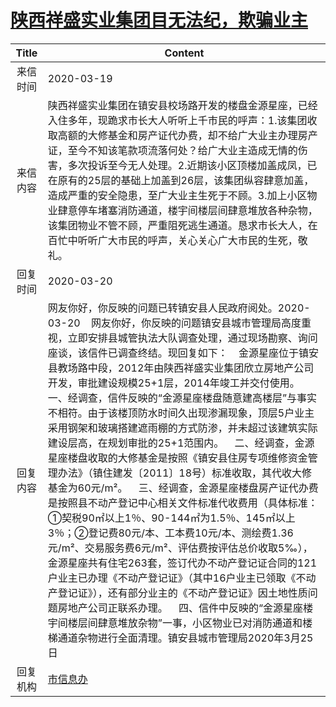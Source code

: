 # <a href="http://www.shangluo.gov.cn/zmhd/ldxxxx.jsp?urltype=leadermail.LeaderMailContentUrl&wbtreeid=1112&leadermailid=5737">陕西祥盛实业集团目无法纪，欺骗业主</a>
| Title |                                                                                                                                                                                                                                                                                                                                          Content                                                                                                                                                                                                                                                                                                                                          |
|:-----:|-------------------------------------------------------------------------------------------------------------------------------------------------------------------------------------------------------------------------------------------------------------------------------------------------------------------------------------------------------------------------------------------------------------------------------------------------------------------------------------------------------------------------------------------------------------------------------------------------------------------------------------------------------------------------------------------|
| 来信时间  | 2020-03-19                                                                                                                                                                                                                                                                                                                                                                                                                                                                                                                                                                                                                                                                                |
| 来信内容  | 陕西祥盛实业集团在镇安县校场路开发的楼盘金源星座，已经入住多年，现跪求市长大人听听上千市民的呼声：1.该集团收取高额的大修基金和房产证代办费，却不给广大业主办理房产证，至今不知该笔款项流落何处？给广大业主造成无情的伤害，多次投诉至今无人处理。2.近期该小区顶楼加盖成凤，已在原有的25层的基础上加盖到26层，该集团纵容肆意加盖，造成严重的安全隐患，至广大业主生死于不顾。3.加上小区物业肆意停车堵塞消防通道，楼宇间楼层间肆意堆放各种杂物，该集团物业不管不顾，严重阻死逃生通道。恳求市长大人，在百忙中听听广大市民的呼声，关心关心广大市民的生死，敬礼。                                                                                                                                                                                                                                                                                                                                                                                                        |
| 回复时间  | 2020-03-20                                                                                                                                                                                                                                                                                                                                                                                                                                                                                                                                                                                                                                                                                |
| 回复内容  | 网友你好，你反映的问题已转镇安县人民政府阅处。2020-03-20    网友你好，你反映的问题镇安县城市管理局高度重视，立即安排县城管执法大队调查处理，通过现场勘察、询问座谈，该信件已调查终结。现回复如下：    金源星座位于镇安县教场路中段，2012年由陕西祥盛实业集团欣立房地产公司开发，审批建设规模25+1层，2014年竣工并交付使用。    一、经调查，信件反映的“金源星座楼盘随意建高楼层”与事实不相符。由于该楼顶防水时间久出现渗漏现象，顶层5户业主采用钢架和玻璃搭建遮雨棚的方式防渗，并未超过该建筑实际建设层高，在规划审批的25+1范围内。    二、经调查，金源星座楼盘收取的大修基金是按照《镇安县住房专项维修资金管理办法》（镇住建发〔2011〕18号）标准收取，其代收大修基金为60元/m²。    三、经调查，金源星座楼盘房产证代办费是按照县不动产登记中心相关文件标准代收费用（具体标准：①契税90㎡以上1％、90-144㎡为1.5％、145㎡以上3％；②登记费80元/本、工本费10元/本、测绘费1.36元/m²、交易服务费6元/m²、评估费按评估总价收取5‰），金源星座共有住宅263套，签订代办不动产登记证合同的121户业主已办理《不动产登记证》（其中16户业主已领取《不动产登记证》），还有部分业主的《不动产登记证》因土地性质问题房地产公司正联系办理。    四、信件中反映的“金源星座楼宇间楼层间肆意堆放杂物”一事，小区物业已对消防通道和楼梯通道杂物进行全面清理。镇安县城市管理局2020年3月25日 |
| 回复机构  | <a href="../../category/agencies/市信息办.md">市信息办</a>                                                                                                                                                                                                                                                                                                                                                                                                                                                                                                                                                                                                                                        |